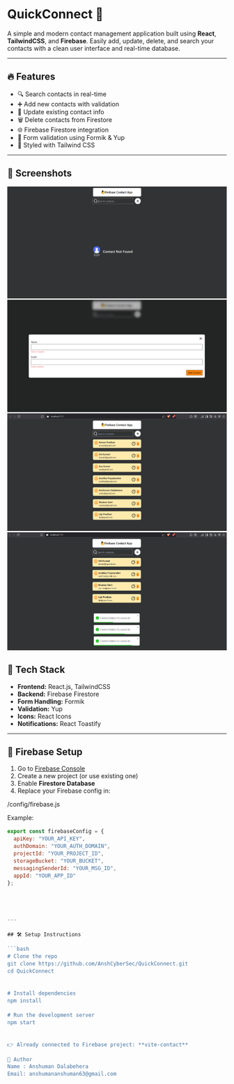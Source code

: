 # QuickConnect 📇

A simple and modern contact management application built using **React**, **TailwindCSS**, and **Firebase**. Easily add, update, delete, and search your contacts with a clean user interface and real-time database.

---

## 🔥 Features

- 🔍 Search contacts in real-time
- ➕ Add new contacts with validation
- 📝 Update existing contact info
- 🗑️ Delete contacts from Firestore
- 🌐 Firebase Firestore integration
- 🧠 Form validation using Formik & Yup
- 💅 Styled with Tailwind CSS

---

## 📸 Screenshots

![alt text](image.png)
![alt text](image-1.png)
![alt text](image-2.png)
![alt text](image-3.png)

## 🚀 Tech Stack

- **Frontend:** React.js, TailwindCSS
- **Backend:** Firebase Firestore
- **Form Handling:** Formik
- **Validation:** Yup
- **Icons:** React Icons
- **Notifications:** React Toastify

---
## 🔐 Firebase Setup

1. Go to [Firebase Console](https://console.firebase.google.com/)
2. Create a new project (or use existing one)
3. Enable **Firestore Database**
4. Replace your Firebase config in:

/config/firebase.js

Example:
```js
export const firebaseConfig = {
  apiKey: "YOUR_API_KEY",
  authDomain: "YOUR_AUTH_DOMAIN",
  projectId: "YOUR_PROJECT_ID",
  storageBucket: "YOUR_BUCKET",
  messagingSenderId: "YOUR_MSG_ID",
  appId: "YOUR_APP_ID"
};




---

## 🛠️ Setup Instructions

```bash
# Clone the repo
git clone https://github.com/AnshCyberSec/QuickConnect.git
cd QuickConnect


# Install dependencies
npm install

# Run the development server
npm start


👉 Already connected to Firebase project: **vite-contact**

🙌 Author
Name : Anshuman Dalabehera
Email: anshumananshuman63@gmail.com